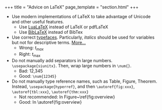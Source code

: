 +++
title = "Advice on LaTeX"
page_template = "section.html"
+++

- Use modern implementations of LaTeX to take advantage of Unicode and other useful features.
    - Use [LuaLaTeX](https://www.luatex.org/) instead of LaTeX or pdfLaTeX
    - Use [BibLaTeX](https://www.overleaf.com/learn/latex/Bibliography_management_with_biblatex) instead of BibTex
- Use correct [typefaces](https://physics.nist.gov/cuu/pdf/typefaces.pdf). Particularly, *italics* should be used for variables but not for descriptive terms. [More...](https://en.wikibooks.org/wiki/LaTeX/Mathematics#Adding_text_to_equations)
    - Wrong: $t_{max}$
    - Right: $t_\text{max}$
- Do not manually add separators in large numbers. `\usepackage{siunitx}`. Then, wrap large numbers in `\num{}`.
    - Bad: 12,345
    - Good: `\num{12345}`
- Do not manually type reference names, such as Table, Figure, Theorem. Instead, `\usepackage{hyperref}`, and then `\autoref{fig:xxx}`, `\autoref{tbl:xxx}`, `\autoref{thm:xxx}`
    - Not recommended: In Figure~\ref{fig:overview}
    - Good: In \autoref{fig:overview}
